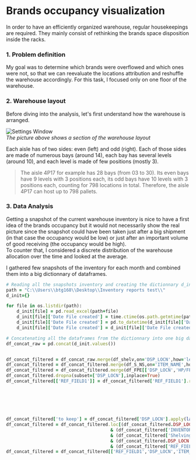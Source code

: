 # Brands occupancy visualization

In order to have an efficiently organized warehouse, regular housekeepings are required. They mainly consist of rethinking the brands space disposition inside the racks.

### 1. Problem definition
My goal was to determine which brands were overflowed and which ones were not, so that we can reevaluate the locations attribution and reshuffle the warehouse accordingly. For this task, I focused only on one floor of the warehouse. 

### 2. Warehouse layout 
Before diving into the analysis, let's first understand how the warehouse is arranged.

![Settings Window](https://github.com/BriceChivu/Data-Warehouse-visualization/blob/master/layout%20lvl4%20screenshot.png) <br/>
*The picture above shows a section of the warehouse layout*

Each aisle has of two sides: even (left) and odd (right). Each of those sides are made of numerous bays (around 14), each bay has several levels (around 10), and each level is made of few positions (mostly 3). <br/>
>The aisle 4P17 for example has 28 bays (from 03 to 30). Its even bays have 9 levels with 3 positions each, its odd bays have 10 levels with 3 positions each, counting for 798 locations in total. Therefore, the aisle 4P17 can host up to 798 pallets.

### 3. Data Analysis
Getting a snapshot of the current warehouse inventory is nice to have a first idea of the brands occupancy but it would not necessarily show the real picture since the snapshot could have been taken just after a big shipment (in that case the occupancy would be low) or just after an important volume of good receiving (the occupancy would be high). <br/>
To counter that, I considered a discrete distribution of the warehouse allocation over the time and looked at the average.

I gathered few snapshots of the inventory for each month and combined them into a big dictionnary of dataframes.

```ruby
# Reading all the snapshots inventory and creating the dictionnary d_init to store them
path = "C:\\Users\\btg168\\Desktop\\Inventory reports test\\"
d_init={}

for file in os.listdir(path):
    d_init[file] = pd.read_excel(path+file)
    d_init[file]['Date File created'] = time.ctime(os.path.getmtime(path+file))
    d_init[file]['Date File created'] = pd.to_datetime(d_init[file]['Date File created'])
    d_init[file]['Date File created'] = d_init[file]['Date File created'].dt.date
```
```ruby
# Concatenating all the dataframes from the dictionnary into one big dataframe called df_concat_raw
df_concat_raw = pd.concat(d_init.values())
```
```ruby

df_concat_filtered = df_concat_raw.merge(df_shelv,on='DSP_LOCN',how='left')
df_concat_filtered = df_concat_filtered.merge(df_S_NS,on='ITEM_NAME',how='left' )
df_concat_filtered = df_concat_filtered.merge(df_FPE[['DSP_LOCN','HP/FP']],on='DSP_LOCN',how='left' )
df_concat_filtered.dropna(subset=['DSP_LOCN'],inplace=True)
df_concat_filtered[['REF_FIELD1']] = df_concat_filtered['REF_FIELD1'].replace(to_replace=\
                                                                          ['HR','R. LAUREN','URBAN DECAY','KERASTASE',\
                                                                           'SKINCEUTICALS','Martin MARGIELA','VICHY',\
                                                                           'Atelier Cologne','VIKTOR ET ROLF',\
                                                                           'ROCHE POSAY','HOUSE 99',\
                                                                           'IMARQUES INTER-DEPARTMENT','CLARISONIC']\
                                                                          ,value = 'Mixed Brands')
df_concat_filtered['to keep'] = df_concat_filtered['DSP_LOCN'].apply(lambda x: False if len(x)-sum(c.isdigit() for c in x)>2 else True)
df_concat_filtered = df_concat_filtered.loc[(df_concat_filtered.DSP_LOCN.str[:2] != 'LT')\
                                        & (df_concat_filtered['INVENTORY_TYPE']=='U') & (df_concat_filtered['ZINDEX']==1)\
                                        & (df_concat_filtered['Shelving'].isna()) & (df_concat_filtered['to keep']== True)\
                                        & (df_concat_filtered.DSP_LOCN.str[:1] == '4')\
                                        & (df_concat_filtered['REF_FIELD1'] != "L'OREAL PARIS")]
df_concat_filtered = df_concat_filtered[['REF_FIELD1','DSP_LOCN','ITEM_NAME','SALE_GRP','Date File created','HP/FP']]
```
